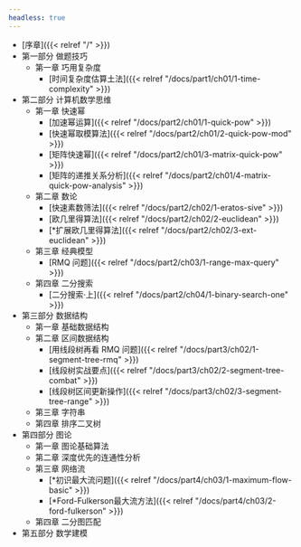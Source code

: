 ```yaml
---
headless: true
---
```

- [序章]({{< relref "/" >}})
- 第一部分 做题技巧
  - 第一章 巧用复杂度
    - [时间复杂度估算土法]({{< relref "/docs/part1/ch01/1-time-complexity" >}})
- 第二部分 计算机数学思维
  - 第一章 快速幂
    - [加速幂运算]({{< relref "/docs/part2/ch01/1-quick-pow" >}})
    - [快速幂取模算法]({{< relref "/docs/part2/ch01/2-quick-pow-mod" >}})
    - [矩阵快速幂]({{< relref "/docs/part2/ch01/3-matrix-quick-pow" >}})
    - [矩阵的递推关系分析]({{< relref "/docs/part2/ch01/4-matrix-quick-pow-analysis" >}})
  - 第二章 数论
    - [快速素数筛法]({{< relref "/docs/part2/ch02/1-eratos-sive" >}})
    - [欧几里得算法]({{< relref "/docs/part2/ch02/2-euclidean" >}})
    - [*扩展欧几里得算法]({{< relref "/docs/part2/ch02/3-ext-euclidean" >}})
  - 第三章 经典模型
    - [RMQ 问题]({{< relref "/docs/part2/ch03/1-range-max-query" >}})
  - 第四章 二分搜索
    - [二分搜索·上]({{< relref "/docs/part2/ch04/1-binary-search-one" >}})
- 第三部分 数据结构
  - 第一章 基础数据结构
  - 第二章 区间数据结构
    - [用线段树再看 RMQ 问题]({{< relref "/docs/part3/ch02/1-segment-tree-rmq" >}})
    - [线段树实战要点]({{< relref "/docs/part3/ch02/2-segment-tree-combat" >}})
    - [线段树区间更新操作]({{< relref "/docs/part3/ch02/3-segment-tree-range" >}})
  - 第三章 字符串
  - 第四章 排序二叉树
- 第四部分 图论
  - 第一章 图论基础算法
  - 第二章 深度优先的连通性分析
  - 第三章 网络流
    - [*初识最大流问题]({{< relref "/docs/part4/ch03/1-maximum-flow-basic" >}})
    - [*Ford-Fulkerson最大流方法]({{< relref "/docs/part4/ch03/2-ford-fulkerson" >}})
  - 第四章 二分图匹配
- 第五部分 数学建模

